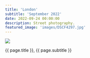 ```yaml
---
title: 'London'
subtitle: 'September 2022'
date: 2022-09-24 00:00:00
description: Street photography.
featured_image: 'images/DSCF4297.jpg'
---
```


![]({{site.baseurl}}/images/DSCF4297.jpg)

<div class="wrap">

<p>{{ page.title }}, {{ page.subtitle }}</p>

</div>

